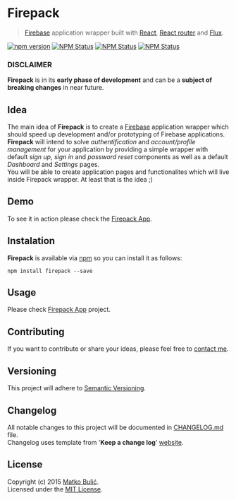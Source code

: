 # Firepack
> [Firebase](https://www.firebase.com/) application wrapper built with [React](http://facebook.github.io/react/),
[React router](https://github.com/rackt/react-router) and [Flux](https://facebook.github.io/flux/).

[![npm version](//img.shields.io/npm/v/firepack.svg?style=flat-square)](https://www.npmjs.com/package/firepack)
[![NPM Status](//img.shields.io/npm/dm/firepack.svg?style=flat-square)](https://www.npmjs.org/package/firepack)
[![NPM Status](//img.shields.io/npm/dt/firepack.svg?style=flat-square)](https://www.npmjs.org/package/firepack)
[![NPM Status](//img.shields.io/npm/l/firepack.svg?style=flat-square)](https://www.npmjs.org/package/firepack)

### DISCLAIMER
**Firepack** is in its **early phase of development** and can be a **subject of breaking changes** in near future.

## Idea
The main idea of **Firepack** is to create a [Firebase](https://www.firebase.com/) application wrapper
which should speed up development and/or prototyping of Firebase applications.  
**Firepack** will intend to solve *authentification* and *account/profile management* for your application by providing
a simple wrapper with default *sign up*, *sign in* and *password reset* components as well as a default *Dashboard* and *Settings* pages.  
You will be able to create application pages and functionalites which will live inside Firepack wrapper. At least that is the idea ;)

## Demo
To see it in action please check the [Firepack App](https://bulicmatko.github.io/firepack-app/).

## Instalation
**Firepack** is available via [npm](https://www.npmjs.com/) so you can install it as follows:

    npm install firepack --save

## Usage
Please check [Firepack App](https://github.com/bulicmatko/firepack-app/) project.

## Contributing
If you want to contribute or share your ideas, please feel free to [contact me](mailto:bulicmatko@gmail.com).

## Versioning
This project will adhere to [Semantic Versioning](http://semver.org/).

## Changelog
All notable changes to this project will be documented in
[CHANGELOG.md](https://github.com/bulicmatko/firepack/blob/master/CHANGELOG.md) file.  
Changelog uses template from '**Keep a change log**' [website](http://keepachangelog.com/).

## License
Copyright (c) 2015 [Matko Bulić](mailto:bulicmatko@gmail.com).  
Licensed under the [MIT License](https://github.com/bulicmatko/firepack/blob/master/LICENSE).
